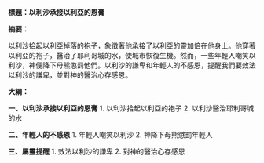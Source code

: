 **標題：以利沙承接以利亞的恩膏**

**摘要：**

以利沙拾起以利亞掉落的袍子，象徵著他承接了以利亞的靈加倍在他身上。他穿著以利亞的袍子，醫治了耶利哥城的水，使城市恢復生機。然而，一些年輕人嘲笑以利沙，神便降下母熊懲罰他們。以利沙的謙卑和年輕人的不感恩，提醒我們要效法以利沙的謙卑，並對神的醫治心存感恩。

**大綱：**

**一、以利沙承接以利亞的恩膏**
    1. 以利沙拾起以利亞的袍子
    2. 以利沙醫治耶利哥城的水

**二、年輕人的不感恩**
    1. 年輕人嘲笑以利沙
    2. 神降下母熊懲罰年輕人

**三、屬靈提醒**
    1. 效法以利沙的謙卑
    2. 對神的醫治心存感恩